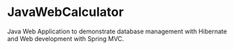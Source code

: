 # JavaWebCalculator
Java Web Application to demonstrate database management with Hibernate and Web development with Spring MVC.
